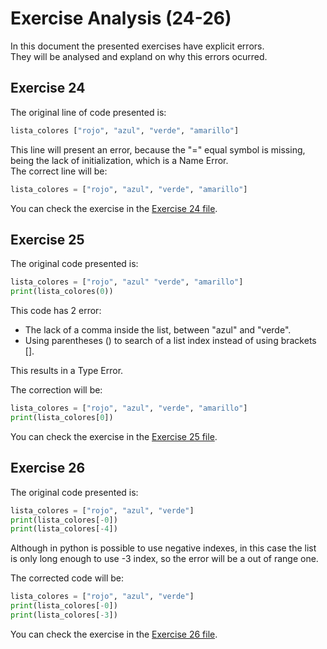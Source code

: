 # Exercise Analysis (24-26)
In this document the presented exercises have explicit errors.   
They will be analysed and expland on why this errors ocurred.



## Exercise 24
The original line of code presented is:  
```python
lista_colores ["rojo", "azul", "verde", "amarillo"]
```

This line will present an error, because the "=" equal symbol is missing, being the lack of initialization, which is a Name Error.  
The correct line will be:

```python
lista_colores = ["rojo", "azul", "verde", "amarillo"]
```

You can check the exercise in the [Exercise 24 file](Exercise24.py).



## Exercise 25
The original code presented is:  
```python
lista_colores = ["rojo", "azul" "verde", "amarillo"]
print(lista_colores(0))
```

This code has 2 error:   
* The lack of a comma inside the list, between "azul" and "verde".
* Using parentheses () to search of a list index instead of using brackets [].

This results in a Type Error.

The correction will be:   
```python
lista_colores = ["rojo", "azul", "verde", "amarillo"]
print(lista_colores[0])
```

You can check the exercise in the [Exercise 25 file](Exercise25.py).



## Exercise 26
The original code presented is: 

```python
lista_colores = ["rojo", "azul", "verde"]
print(lista_colores[-0])
print(lista_colores[-4])
```

Although in python is possible to use negative indexes, in this case the list is only long enough to use -3 index, so the error will be a out of range one.

The corrected code will be: 

```python
lista_colores = ["rojo", "azul", "verde"]
print(lista_colores[-0])
print(lista_colores[-3])
```

You can check the exercise in the [Exercise 26 file](Exercise26.py).

